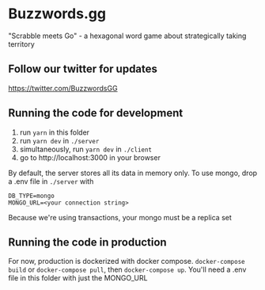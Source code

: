 # Buzzwords.gg

"Scrabble meets Go" - a hexagonal word game about strategically taking territory

## Follow our twitter for updates

https://twitter.com/BuzzwordsGG


## Running the code for development

1. run `yarn` in this folder
2. run `yarn dev` in `./server`
3. simultaneously, run `yarn dev` in `./client`
4. go to http://localhost:3000 in your browser

By default, the server stores all its data in memory only. To use mongo, drop a .env file in `./server` with 
```
DB_TYPE=mongo
MONGO_URL=<your connection string>
```

Because we're using transactions, your mongo must be a replica set


## Running the code in production

For now, production is dockerized with docker compose. `docker-compose build` or `docker-compose pull`, then `docker-compose up`.
You'll need a .env file in this folder with just the MONGO_URL

